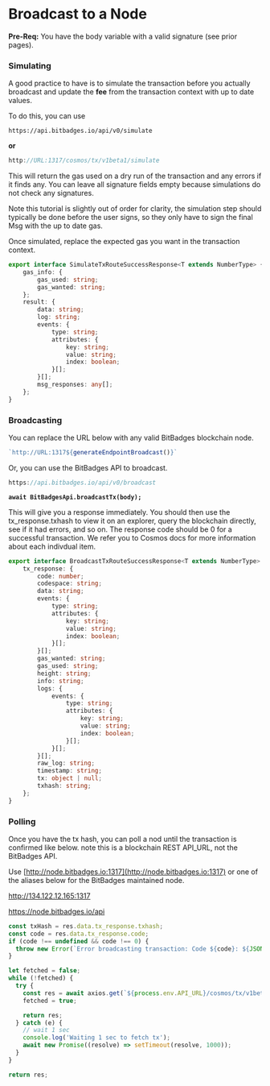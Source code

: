 # Broadcast to a Node

**Pre-Req:** You have the body variable with a valid signature (see prior pages).

### **Simulating**

A good practice to have is to simulate the transaction before you actually broadcast and update the **fee** from the transaction context with up to date values.&#x20;

To do this, you can use&#x20;

```
https://api.bitbadges.io/api/v0/simulate
```

**or**

```typescript
http://URL:1317/cosmos/tx/v1beta1/simulate
```

This will return the gas used on a dry run of the transaction and any errors if it finds any. You can leave all signature fields empty because simulations do not check any signatures.

Note this tutorial is slightly out of order for clarity, the simulation step should typically be done before the user signs, so they only have to sign the final Msg with the up to date gas.

Once simulated, replace the expected gas you want in the transaction context.

```typescript
export interface SimulateTxRouteSuccessResponse<T extends NumberType> {
    gas_info: {
        gas_used: string;
        gas_wanted: string;
    };
    result: {
        data: string;
        log: string;
        events: {
            type: string;
            attributes: {
                key: string;
                value: string;
                index: boolean;
            }[];
        }[];
        msg_responses: any[];
    };
}
```

### **Broadcasting**

You can replace the URL below with any valid BitBadges blockchain node.

```typescript
`http://URL:1317${generateEndpointBroadcast()}`
```

Or, you can use the BitBadges API to broadcast.

```typescript
https://api.bitbadges.io/api/v0/broadcast
```

<pre class="language-typescript"><code class="lang-typescript"><strong>await BitBadgesApi.broadcastTx(body);
</strong></code></pre>

This will give you a response immediately. You should then use the tx\_response.txhash to view it on an explorer, query the blockchain directly, see if it had errors, and so on. The response code should be 0 for a successful transaction. We refer you to Cosmos docs for more information about each indivdual item.

```typescript
export interface BroadcastTxRouteSuccessResponse<T extends NumberType> {
    tx_response: {
        code: number;
        codespace: string;
        data: string;
        events: {
            type: string;
            attributes: {
                key: string;
                value: string;
                index: boolean;
            }[];
        }[];
        gas_wanted: string;
        gas_used: string;
        height: string;
        info: string;
        logs: {
            events: {
                type: string;
                attributes: {
                    key: string;
                    value: string;
                    index: boolean;
                }[];
            }[];
        }[];
        raw_log: string;
        timestamp: string;
        tx: object | null;
        txhash: string;
    };
}
```

### Polling

Once you have the tx hash, you can poll a nod until the transaction is confirmed like below. note this is a blockchain REST API\_URL, not the BitBadges API.

Use [http://node.bitbadges.io:1317](http://node.bitbadges.io:1317) or one of the aliases below for the BitBadges maintained node.

http://134.122.12.165:1317

https://node.bitbadges.io/api

```typescript
const txHash = res.data.tx_response.txhash;
const code = res.data.tx_response.code;
if (code !== undefined && code !== 0) {
  throw new Error(`Error broadcasting transaction: Code ${code}: ${JSON.stringify(res.data.tx_response, null, 2)}`);
}

let fetched = false;
while (!fetched) {
  try {
    const res = await axios.get(`${process.env.API_URL}/cosmos/tx/v1beta1/txs/${txHash}`);
    fetched = true;

    return res;
  } catch (e) {
    // wait 1 sec
    console.log('Waiting 1 sec to fetch tx');
    await new Promise((resolve) => setTimeout(resolve, 1000));
  }
}

return res;
```
